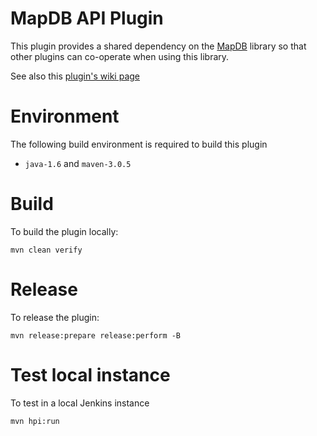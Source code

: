 # MapDB API Plugin

This plugin provides a shared dependency on the [MapDB][upstream] library so that other plugins can co-operate when using this library.

See also this [plugin's wiki page][wiki]

# Environment

The following build environment is required to build this plugin

* `java-1.6` and `maven-3.0.5`

# Build

To build the plugin locally:

    mvn clean verify

# Release

To release the plugin:

    mvn release:prepare release:perform -B

# Test local instance

To test in a local Jenkins instance

    mvn hpi:run

  [upstream]: http://www.mapdb.org
  [wiki]: http://wiki.jenkins-ci.org/display/JENKINS/Literate+Plugin